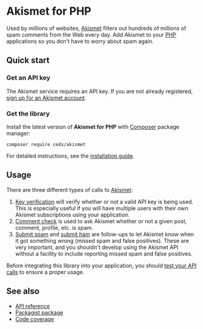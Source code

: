# Akismet for PHP
Used by millions of websites, [Akismet](https://akismet.com) filters out hundreds of millions of spam comments from the Web every day.
Add Akismet to your [PHP](https://www.php.net) applications so you don't have to worry about spam again.

## Quick start

### Get an API key
The Akismet service requires an API key. If you are not already registered, [sign up for an Akismet account](https://akismet.com/developers).

### Get the library
Install the latest version of **Akismet for PHP** with [Composer](https://getcomposer.org) package manager:

```shell
composer require cedx/akismet
```

For detailed instructions, see the [installation guide](installation.md).

## Usage
There are three different types of calls to [Akismet](https://akismet.com):

1. [Key verification](Key-verification) will verify whether or not a valid API key is being used. This is especially useful if you will have multiple users with their own Akismet subscriptions using your application.
2. [Comment check](Comment-check) is used to ask Akismet whether or not a given post, comment, profile, etc. is spam.
3. [Submit spam](Submit-spam) and [submit ham](Submit-ham) are follow-ups to let Akismet know when it got something wrong (missed spam and false positives). These are very important, and you shouldn't develop using the Akismet API without a facility to include reporting missed spam and false positives.

Before integrating this library into your application, you should [test your API calls](Testing) to ensure a proper usage.

## See also
- [API reference](api/)
- [Packagist package](https://packagist.org/packages/cedx/akismet)
- [Code coverage](https://app.codecov.io/gh/cedx/akismet.php)
